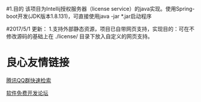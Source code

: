 #1.目的
    该项目为Intellij授权服务器（license service）的java实现。使用Spring-boot开发(JDK版本1.8.131)，可直接使用java -jar *.jar启动程序


#2017/5/1 更新：
    1.支持外部静态资源，项目已自带网页支持，实现目的：可在不修改源码的基础上在  ./license/ 目录下放入自定义的网页支持。


 # 良心友情链接

[腾讯QQ群快速检索](http://u.720life.cn/s/8cf73f7c)

[软件免费开发论坛](http://u.720life.cn/s/bbb01dc0)